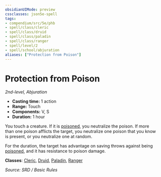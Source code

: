 ```yaml
---
obsidianUIMode: preview
cssclasses: json5e-spell
tags:
- compendium/src/5e/phb
- spell/class/cleric
- spell/class/druid
- spell/class/paladin
- spell/class/ranger
- spell/level/2
- spell/school/abjuration
aliases: ["Protection from Poison"]
---
```

# Protection from Poison
*2nd-level, Abjuration*  

- **Casting time:** 1 action
- **Range:** Touch
- **Components:** V, S
- **Duration:** 1 hour

You touch a creature. If it is [poisoned](rules/conditions.md#poisoned), you neutralize the poison. If more than one poison afflicts the target, you neutralize one poison that you know is present, or you neutralize one at random.

For the duration, the target has advantage on saving throws against being [poisoned](rules/conditions.md#poisoned), and it has resistance to poison damage.

**Classes**: [Cleric](cleric.md), [Druid](DND%20Markdown/compendium/classes/Druid/druid.md), [Paladin](paladin.md), [Ranger](ranger.md)

*Source: SRD / Basic Rules*